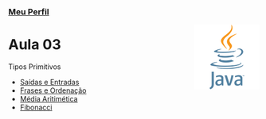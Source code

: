### [Meu Perfil](http://phstefen.github.io/)

<img align="right" src="../../img/java.png" width="130"/>

# Aula 03
Tipos Primitivos

* [Saídas e Entradas](https://github.com/phStefen/aulas-java/tree/master/projetos/aula-03/Leituras)
* [Frases e Ordenação](https://github.com/phStefen/aulas-java/tree/master/projetos/aula-03/FrasesOrdenadas)
* [Média Aritimética](https://github.com/phStefen/aulas-java/tree/master/projetos/aula-03/MediaAritimetica)
* [Fibonacci](https://github.com/phStefen/aulas-java/tree/master/projetos/aula-03/Fibonnaci)